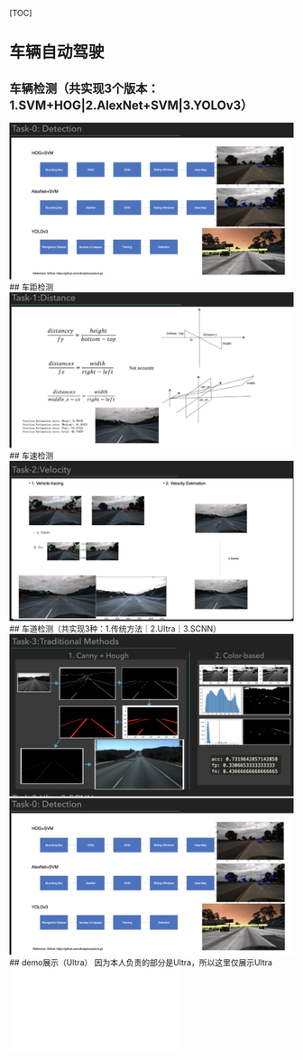 [TOC]

# 车辆自动驾驶
## 车辆检测（共实现3个版本：1.SVM+HOG|2.AlexNet+SVM|3.YOLOv3）
<img src='./imgs/9.png'>
## 车距检测
<img src='./imgs/10.png'>
## 车速检测
<img src='./imgs/11.png'>
## 车道检测（共实现3种：1.传统方法｜2.Ultra｜3.SCNN）
<img src='./imgs/12.png'>
<img src='./imgs/9.png'>
## demo展示（Ultra）
因为本人负责的部分是Ultra，所以这里仅展示Ultra
<iframe src="//player.bilibili.com/player.html?aid=503997160&bvid=BV18g411u71a&cid=361851741&page=1" scrolling="no" border="0" frameborder="no" framespacing="0" allowfullscreen="true"> </iframe>
